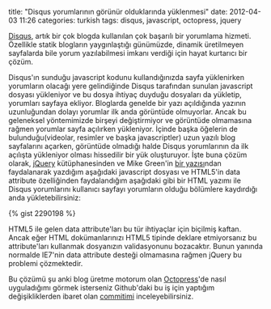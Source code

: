 title: "Disqus yorumlarının görünür olduklarında yüklenmesi"
date: 2012-04-03 11:26
categories: turkish
tags: disqus, javascript, octopress, jquery

[Disqus](http://disqus.com), artık bir çok blogda kullanılan çok başarılı bir yorumlama hizmeti. Özellikle statik blogların yaygınlaştığı günümüzde, dinamik üretilmeyen sayfalarda bile yorum yazılabilmesi imkanı verdiği için hayat kurtarıcı bir çözüm.

Disqus'ın sunduğu javascript kodunu kullandığınızda sayfa yüklenirken yorumların olacağı yere gelindiğinde Disqus tarafından sunulan javascript dosyası yükleniyor ve bu dosya ihtiyaç duyduğu dosyaları da yükletip, yorumları sayfaya ekliyor. Bloglarda genelde bir yazı açıldığında yazının uzunluğundan dolayı yorumlar ilk anda görüntüde olmuyorlar. Ancak bu geleneksel yöntemimizde birşeyi değiştirmiyor ve görüntüde olmamasına rağmen yorumlar sayfa açılırken yükleniyor. İçinde başka öğelerin de bulunduğu(videolar, resimler ve başka javascriptler) uzun yazılı blog sayfalarını açarken, görüntüde olmadığı halde Disqus yorumlarının da ilk açılışta yükleniyor olması hissedilir bir yük oluşturuyor. İşte buna çözüm olarak, [jQuery](http://jquery.com) kütüphanesinden ve Mike Green'in [bir yazısı](http://www.myatus.com/2011/03/20/lazy-loading-disqus-in-wordpress/)ndan faydalanarak yazdığım aşağıdaki javascript dosyası ve HTML5'in data attribute özelliğinden faydalandığım aşağıdaki gibi bir HTML yazımı ile Disqus yorumlarını kullanıcı sayfayı yorumların olduğu bölümlere kaydırdığı anda yükletebilirsiniz:

{% gist 2290198 %}

HTML5 ile gelen data attribute'ları bu tür ihtiyaçlar için biçilmiş kaftan. Ancak eğer HTML dokümanlarınızı HTML5 tipinde deklare etmiyorsanız bu attribute'ları kullanmak dosyanızın validasyonunu bozacaktır. Bunun yanında normalde IE7'nin data attribute desteği olmamasına rağmen jQuery bu problemi çözmektedir.

Bu çözümü şu anki blog üretme motorum olan [Octopress](http://octopress.org)'de nasıl uyguladığımı görmek isterseniz Github'daki bu iş için yaptığım değişikliklerden ibaret olan [commitimi](https://github.com/muratcorlu/muratcorlu.github.com/commit/381b1eb24292db1436d83deeeacdceca836e901c) inceleyebilirsiniz.
